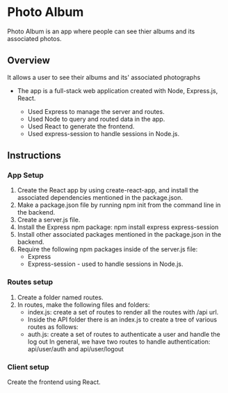 # Photo Album

Photo Album is an app where people can see thier albums and its associated photos.


## Overview

 It allows a user to see their albums and its' associated photographs
 

 *  The app is a full-stack web application created with  Node, Express.js,  React.

       * Used Express to manage the server and routes.
       * Used Node to query and routed data in the app.
       * Used React to generate the frontend.
       * Used express-session to handle sessions in Node.js.
    
## Instructions
### App Setup
1.	Create the React app by using create-react-app, and install the associated dependencies mentioned in the package.json.
1.	Make a package.json file by running npm init from the command line in the backend.
2.	Create a server.js file.
3.	Install the Express npm package: npm install express express-session
4.	Install other associated packages mentioned in the package.json in the backend.
6.	Require the following npm packages inside of the server.js file:
      *  Express
      *  Express-session - used to handle sessions in Node.js.
      

### Routes setup
1. Create a folder named  routes.  
2. In routes, make  the following files and folders: 
      *  index.js: create a set of routes to render all the routes with /api url.
      *  Inside the API folder there is an index.js to create a tree of various routes as follows:
      *  auth.js: create a set of routes to authenticate a user and handle the log out
In general, we have two routes to handle authentication: api/user/auth and api/user/logout

### Client setup
Create the frontend using React.
    





   